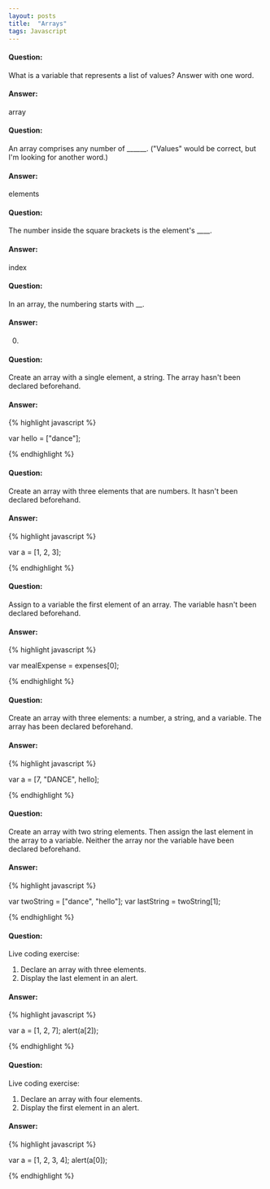 ```yaml
---
layout: posts
title:  "Arrays"
tags: Javascript
---
```


#### Question:
What is a variable that represents a list of values? Answer with one word.

#### Answer:
array

#### Question:
An array comprises any number of ______. ("Values" would be correct, but I'm looking for another word.)

#### Answer:
elements

#### Question:
The number inside the square brackets is the element's ____.

#### Answer:
index

#### Question:
In an array, the numbering starts with __.

#### Answer:
0.

#### Question:
Create an array with a single element, a string. The array hasn't been declared beforehand.

#### Answer:
{% highlight javascript %}

var hello = ["dance"];

{% endhighlight %}

#### Question:
Create an array with three elements that are numbers. It hasn't been declared beforehand.

#### Answer:
{% highlight javascript %}

var a = [1, 2, 3];

{% endhighlight %}

#### Question:
Assign to a variable the first element of an array. The variable hasn't been declared beforehand.

#### Answer:
{% highlight javascript %}

var mealExpense = expenses[0];

{% endhighlight %}

#### Question:
Create an array with three elements: a number, a string, and a variable. The array has been declared beforehand.

#### Answer:
{% highlight javascript %}

var a = [7, "DANCE", hello];

{% endhighlight %}

#### Question:
Create an array with two string elements. Then assign the last element in the array to a variable. Neither the array nor the variable have been declared beforehand.

#### Answer:
{% highlight javascript %}

var twoString = ["dance", "hello"];
var lastString = twoString[1];

{% endhighlight %}

#### Question:
Live coding exercise:
1) Declare an array with three elements.
2) Display the last element in an alert.

#### Answer:
{% highlight javascript %}

var a = [1, 2, 7];
alert(a[2]);

{% endhighlight %}

#### Question:
Live coding exercise:
1) Declare an array with four elements.
2) Display the first element in an alert.

#### Answer:
{% highlight javascript %}

var a = [1, 2, 3, 4];
alert(a[0]);

{% endhighlight %}
